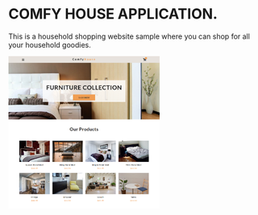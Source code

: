 # COMFY HOUSE APPLICATION.

This is a household shopping website sample where you can shop for all your household goodies.

<img src="./images/homepage.png" width="300"/>
